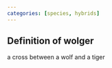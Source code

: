 ```yaml
---
categories: [species, hybrids]
---
```


## Definition of wolger

a cross between a wolf and a tiger
